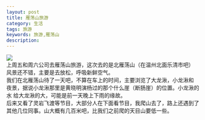 ```yaml
---
layout: post
title: 雁荡山旅游
category: 生活
tags: 旅游
keywords: 旅游,雁荡山
description: 
---
```

![](http://www.nationalgeographic.com.cn/uploadfile/2014/0920/20140920091354205.jpg)</br>
上周五和周六公司去雁荡山旅游，这次去的是北雁荡山（在温州北面乐清市吧）
风景还不错，主要是去放松，呼吸新鲜空气。</br>
我们在北雁荡山待了一天吧，不算在车上的时间，主要浏览了大龙湫，小龙湫和
夜景，据说小龙湫那里是黄晓明演杨过的那个什么崖（断肠崖）的位置。小龙湫的水
给大龙湫的大，可能是前一天晚上下雨的缘故。</br>
后来又看了灵岩飞渡等节目，大部分人在下面看节目，我爬山去了，路上还遇到了
其他几位同事。山大概有几百米吧，比我们之前爬的天目山要低一些。  